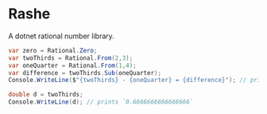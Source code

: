 # Rashe

A dotnet rational number library.

```csharp
var zero = Rational.Zero;
var twoThirds = Rational.From(2,3);
var oneQuarter = Rational.From(1,4);
var difference = twoThirds.Sub(oneQuarter);
Console.WriteLine($"{twoThirds} - {oneQuarter} = {difference}"); // prints `R:(5/12)`

double d = twoThirds;
Console.WriteLine(d); // prints `0.6666666666666666`
```